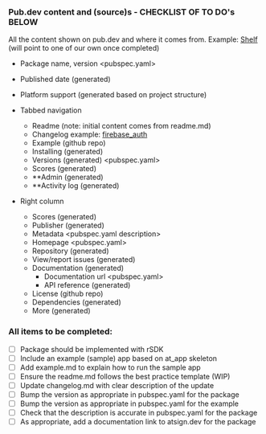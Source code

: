 ### Pub.dev content and (source)s - CHECKLIST OF TO DO's BELOW
All the content shown on pub.dev and where it comes from. 
Example: [Shelf](https://pub.dev/packages/shelf) (will point to one of our own once completed)

- Package name, version <pubspec.yaml>
- Published date (generated)
- Platform support (generated based on project structure)
- Tabbed navigation
  - Readme (note: initial content comes from readme.md) <github repo>
  - Changelog <github repo> example: [firebase_auth](https://pub.dev/packages/firebase_auth/changelog)
  - Example (github repo)
  - Installing (generated)
  - Versions (generated) <pubspec.yaml>
  - Scores (generated)
  - **Admin  (generated)
  - **Activity log (generated)

- Right column
  - Scores  (generated)
  - Publisher  (generated)
  - Metadata  <pubspec.yaml description>
  - Homepage <pubspec.yaml>
  - Repository (generated)
  - View/report issues (generated)
  - Documentation (generated)
    - Documentation url <pubspec.yaml>
    - API reference (generated)
  - License (github repo)
  - Dependencies (generated)
  - More (generated)

### All items to be completed:
- [ ] Package should be implemented with rSDK
- [ ] Include an example (sample) app based on at_app skeleton
- [ ] Add example.md to explain how to run the sample app
- [ ] Ensure the readme.md follows the best practice template (WIP)
- [ ] Update changelog.md with clear description of the update
- [ ] Bump the version as appropriate in pubspec.yaml for the package
- [ ] Bump the version as appropriate in pubspec.yaml for the example
- [ ] Check that the description is accurate in pubspec.yaml for the package
- [ ] As appropriate, add a documentation link to atsign.dev for the package
